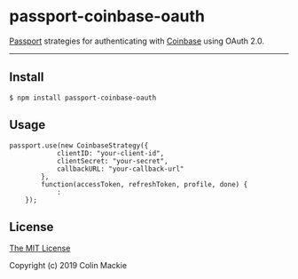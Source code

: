 # passport-coinbase-oauth

[Passport](http://passportjs.org/) strategies for authenticating with [Coinbase](http://www.coinbase.com/)
using OAuth 2.0.

---

## Install

    $ npm install passport-coinbase-oauth

## Usage
		
    passport.use(new CoinbaseStrategy({
				clientID: "your-client-id",
				clientSecret: "your-secret",
				callbackURL: "your-callback-url"
			},
			function(accessToken, refreshToken, profile, done) {
				:
		});
		
## License

[The MIT License](http://opensource.org/licenses/MIT)

Copyright (c) 2019 Colin Mackie
